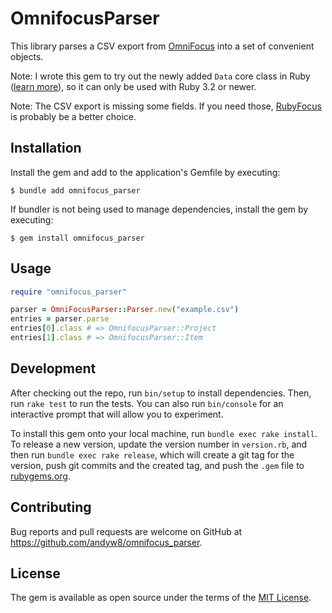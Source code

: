# OmnifocusParser

This library parses a CSV export from [OmniFocus](https://www.omnigroup.com/omnifocus/) into a set of convenient objects.

Note: I wrote this gem to try out the newly added `Data` core class in Ruby ([learn more](https://blog.saeloun.com/2022/11/22/data-immutable-object.html)), so it can only be used with Ruby 3.2 or newer.

Note: The CSV export is missing some fields. If you need those, [RubyFocus](https://rubygems.org/gems/rubyfocus) is probably be a better choice.

## Installation

Install the gem and add to the application's Gemfile by executing:

    $ bundle add omnifocus_parser

If bundler is not being used to manage dependencies, install the gem by executing:

    $ gem install omnifocus_parser

## Usage

```ruby
require "omnifocus_parser"

parser = OmniFocusParser::Parser.new("example.csv")
entries = parser.parse
entries[0].class # => OmnifocusParser::Project
entries[1].class # => OmnifocusParser::Item
```

## Development

After checking out the repo, run `bin/setup` to install dependencies. Then, run `rake test` to run the tests. You can also run `bin/console` for an interactive prompt that will allow you to experiment.

To install this gem onto your local machine, run `bundle exec rake install`. To release a new version, update the version number in `version.rb`, and then run `bundle exec rake release`, which will create a git tag for the version, push git commits and the created tag, and push the `.gem` file to [rubygems.org](https://rubygems.org).

## Contributing

Bug reports and pull requests are welcome on GitHub at https://github.com/andyw8/omnifocus_parser.

## License

The gem is available as open source under the terms of the [MIT License](https://opensource.org/licenses/MIT).
